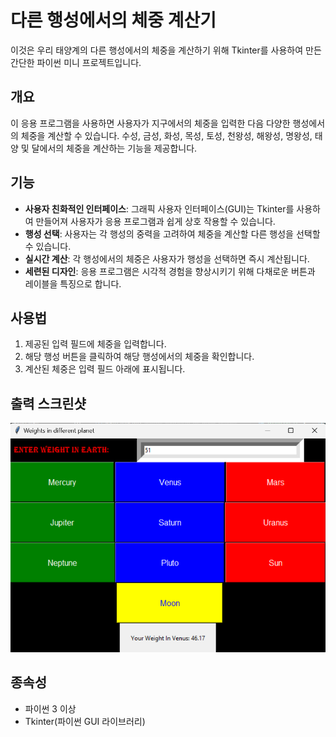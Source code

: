 # 다른 행성에서의 체중 계산기

이것은 우리 태양계의 다른 행성에서의 체중을 계산하기 위해 Tkinter를 사용하여 만든 간단한 파이썬 미니 프로젝트입니다.

## 개요

이 응용 프로그램을 사용하면 사용자가 지구에서의 체중을 입력한 다음 다양한 행성에서의 체중을 계산할 수 있습니다. 수성, 금성, 화성, 목성, 토성, 천왕성, 해왕성, 명왕성, 태양 및 달에서의 체중을 계산하는 기능을 제공합니다.

## 기능

- **사용자 친화적인 인터페이스**: 그래픽 사용자 인터페이스(GUI)는 Tkinter를 사용하여 만들어져 사용자가 응용 프로그램과 쉽게 상호 작용할 수 있습니다.
- **행성 선택**: 사용자는 각 행성의 중력을 고려하여 체중을 계산할 다른 행성을 선택할 수 있습니다.
- **실시간 계산**: 각 행성에서의 체중은 사용자가 행성을 선택하면 즉시 계산됩니다.
- **세련된 디자인**: 응용 프로그램은 시각적 경험을 향상시키기 위해 다채로운 버튼과 레이블을 특징으로 합니다.

## 사용법

1. 제공된 입력 필드에 체중을 입력합니다.
2. 해당 행성 버튼을 클릭하여 해당 행성에서의 체중을 확인합니다.
3. 계산된 체중은 입력 필드 아래에 표시됩니다.

## 출력 스크린샷
![alt text](image.png)

## 종속성

- 파이썬 3 이상
- Tkinter(파이썬 GUI 라이브러리)

